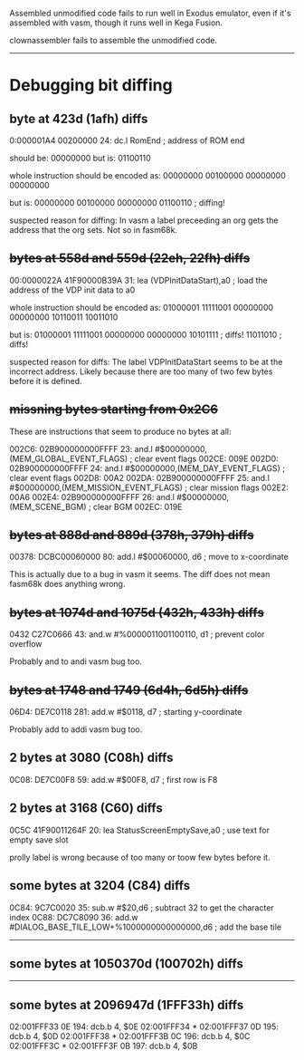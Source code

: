 Assembled unmodified code fails to run well in Exodus emulator, even if it's
assembled with vasm, though it runs well in Kega Fusion.

clownassembler fails to assemble the unmodified code.

-----

# Debugging bit diffing

## byte at 423d (1afh) diffs

0:000001A4 00200000 24: 	dc.l RomEnd	; address of ROM end

should be:
    00000000
but is:
    01100110

whole instruction should be encoded as:
    00000000
    00100000
    00000000
    00000000

but is:
    00000000
    00100000
    00000000
    01100110 ; diffing!

suspected reason for diffing:
    In vasm a label preceeding an org gets the address that the org sets.
    Not so in fasm68k.

## ~~bytes at 558d and 559d (22eh, 22fh) diffs~~

00:0000022A 41F90000B39A 31: lea (VDPInitDataStart),a0 ; load the address of the VDP init data to a0

whole instruction should be encoded as:
    01000001
    11111001
    00000000
    00000000
    10110011
    10011010

but is:
    01000001
    11111001
    00000000
    00000000
    10101111 ; diffs!
    11011010 ; diffs!

suspected reason for diffs:
    The label VDPInitDataStart seems to be at the incorrect address.
    Likely because there are too many of two few bytes before it is defined.

## ~~missning bytes starting from 0x2C6~~

These are instructions that seem to produce no bytes at all:

002C6: 02B900000000FFFF	    23: 	and.l	#$00000000,(MEM_GLOBAL_EVENT_FLAGS)	; clear event flags
002CE: 009E
002D0: 02B900000000FFFF	    24: 	and.l	#$00000000,(MEM_DAY_EVENT_FLAGS)	; clear event flags
002D8: 00A2
002DA: 02B900000000FFFF	    25: 	and.l	#$00000000,(MEM_MISSION_EVENT_FLAGS)	; clear mission flags
002E2: 00A6
002E4: 02B900000000FFFF	    26: 	and.l	#$00000000,(MEM_SCENE_BGM)	; clear BGM
002EC: 019E

## ~~bytes at 888d and 889d (378h, 379h) diffs~~

00378: DCBC00060000    	    80: add.l #$00060000, d6 ; move to x-coordinate

This is actually due to a bug in vasm it seems. The diff does not mean fasm68k
does anything wrong.

## ~~bytes at 1074d and 1075d (432h, 433h) diffs~~

0432 C27C0666   43: and.w #%0000011001100110, d1 ; prevent color overflow

Probably and to andi vasm bug too.

## ~~bytes at 1748 and 1749 (6d4h, 6d5h) diffs~~

06D4: DE7C0118  281: add.w #$0118, d7 ; starting y-coordinate

Probably add to addi vasm bug too.

## 2 bytes at 3080 (C08h) diffs

0C08: DE7C00F8  59: add.w #$00F8, d7 ; first row is F8

## 2 bytes at 3168 (C60) diffs

0C5C 41F90011264F   20: lea StatusScreenEmptySave,a0 ; use text for empty save slot

prolly label is wrong because of too many or toow few bytes before it.

## some bytes at 3204 (C84) diffs

0C84: 9C7C0020  35: sub.w #$20,d6 ; subtract 32 to get the character index
0C88: DC7C8090  36: add.w #DIALOG_BASE_TILE_LOW+%1000000000000000,d6 ; add the base tile


-------------------

## some bytes at 1050370d (100702h) diffs


-------------------

## some bytes at 2096947d (1FFF33h) diffs

02:001FFF33 0E              	   194:     dcb.b   4, $0E
02:001FFF34 *
02:001FFF37 0D              	   195:     dcb.b   4, $0D
02:001FFF38 *
02:001FFF3B 0C              	   196:     dcb.b   4, $0C
02:001FFF3C *
02:001FFF3F 0B              	   197:     dcb.b   4, $0B